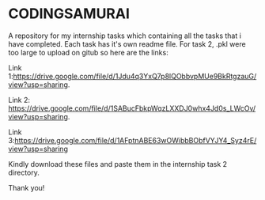 # CODINGSAMURAI
A repository for my internship tasks which containing all the tasks that i have completed. Each task has it's own readme file. For task 2, .pkl were too large to upload on gitub so here are the links: 


  Link 1:https://drive.google.com/file/d/1Jdu4q3YxQ7p8lQObbvpMUe9BkRtgzauG/view?usp=sharing. 

  
  Link 2: https://drive.google.com/file/d/1SABucFbkpWqzLXXDJ0whx4Jd0s_LWcOv/view?usp=sharing. 

  
  Link 3:https://drive.google.com/file/d/1AFptnABE63wOWibbBObfVYJY4_Syz4rE/view?usp=sharing

  Kindly download these files and paste them in the internship task 2 directory.

  Thank you!
